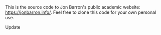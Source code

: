 This is the source code to Jon Barron's public academic website: https://jonbarron.info/. Feel free to clone this code for your own personal use.

Update